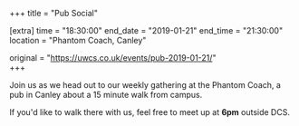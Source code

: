 +++
title = "Pub Social"

[extra]
time = "18:30:00"
end_date = "2019-01-21"
end_time = "21:30:00"
location = "Phantom Coach, Canley"

original = "https://uwcs.co.uk/events/pub-2019-01-21/"    
+++

Join us as we head out to our weekly gathering at the Phantom Coach, a pub in Canley about a 15 minute walk from campus.

If you'd like to walk there with us, feel free to meet up at **6pm** outside DCS.

